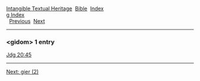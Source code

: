 [Intangible Textual Heritage](../../index)  [Bible](../index) 
[Index](index)   
[g Index](_g_)  
  [Previous](c04742)  [Next](c04744) 

------------------------------------------------------------------------

### &lt;gidom&gt; 1 entry

[Jdg 20:45](../kjv/jdg020.htm#045)  

------------------------------------------------------------------------

[Next: gier (2)](c04744)
